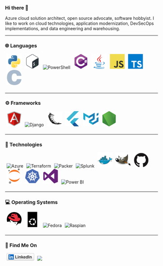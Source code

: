 ### Hi there 👋

Azure cloud solution architect, open source advocate, software hobbyist. I like to work on cloud technologies, application modernization, DevSecOps implementations, and data engineering and warehousing.

---
### 🌐 Languages
<img src="https://raw.githubusercontent.com/devicons/devicon/master/icons/python/python-original.svg" height="50px" hspace="5px" alt="Python" /><img src="https://raw.githubusercontent.com/devicons/devicon/master/icons/bash/bash-original.svg" height="50px" hspace="5px" alt="Bash" /><img src="https://3.bp.blogspot.com/-a7jPVdFk9Hw/W_XeTJX6JyI/AAAAAAAAC2c/HCtxP0wSSs0wEMKJOYq7pivEJaSVin92gCLcBGAs/s1600/powershell.png" height="50px" hspace="5px" alt="PowerShell" /><img src="https://raw.githubusercontent.com/devicons/devicon/master/icons/csharp/csharp-original.svg" height="50px" hspace="5px" alt="C#" /><img src="https://raw.githubusercontent.com/devicons/devicon/master/icons/java/java-original.svg" height="50px" hspace="5px" alt="Java" /><img src="https://raw.githubusercontent.com/devicons/devicon/master/icons/javascript/javascript-original.svg" height="50px" hspace="5px" alt="JavaScript" /><img src="https://raw.githubusercontent.com/devicons/devicon/master/icons/typescript/typescript-original.svg" height="50px" hspace="5px" alt="TypeScript" /><img src="https://raw.githubusercontent.com/devicons/devicon/master/icons/c/c-original.svg" height="50px" hspace="5px" alt="C" />
###
---
### ⚙️ Frameworks
<img src="https://raw.githubusercontent.com/devicons/devicon/master/icons/angularjs/angularjs-original.svg" height="50px" hspace="5px" alt="AngularJS" /><img src="https://static.djangoproject.com/img/logos/django-logo-negative.svg" height="50px" hspace="5px" alt="Django" /><img src="https://raw.githubusercontent.com/devicons/devicon/master/icons/flask/flask-original.svg" height="50px" hspace="5px" alt="Flask" /><img src="https://raw.githubusercontent.com/devicons/devicon/master/icons/flutter/flutter-original.svg" height="50px" hspace="5px" alt="Flutter" /><img src="https://raw.githubusercontent.com/devicons/devicon/master/icons/materialui/materialui-original.svg" height="50px" hspace="5px" alt="Material-UI" /><img src="https://raw.githubusercontent.com/devicons/devicon/master/icons/nodejs/nodejs-original.svg" height="50px" hspace="5px" alt="Node.js" />
###
---
### 🚀 Technologies
<img src="https://www.tekenable.ie/wp-content/uploads/2019/06/azure_logo_794_new.png" height="50px" hspace="5px" alt="Azure" /><img src="https://www.terraform.io/assets/images/og-image-8b3e4f7d.png" height="50px" hspace="5px" alt="Terraform" /><img src="https://seeklogo.com/images/P/packer-logo-732D5F5529-seeklogo.com.png" height="50px" hspace="5px" alt="Packer" /><img src="https://outpost24.com/sites/default/files/inline-images/splunk.png" height="50px" hspace="5px" alt="Splunk" /><img src="https://raw.githubusercontent.com/devicons/devicon/master/icons/docker/docker-original.svg" height="50px" hspace="5px" alt="Docker" /><img src="https://raw.githubusercontent.com/devicons/devicon/master/icons/gimp/gimp-original.svg" height="50px" hspace="5px" alt="Gimp" /><img src="https://raw.githubusercontent.com/devicons/devicon/master/icons/github/github-original.svg" height="50px" hspace="5px" alt="GitHub" /><img src="https://raw.githubusercontent.com/devicons/devicon/master/icons/jupyter/jupyter-original.svg" height="50px" hspace="5px" alt="Jupyter" /><img src="https://raw.githubusercontent.com/devicons/devicon/master/icons/kubernetes/kubernetes-plain.svg" height="50px" hspace="5px" alt="Kubernetes" /><img src="https://raw.githubusercontent.com/devicons/devicon/master/icons/visualstudio/visualstudio-plain.svg" height="50px" hspace="5px" alt="Visual Studio" /><img src="https://indiciatraining.com/wp-content/uploads/2019/10/power-bi_logo_transparent.png" height="50px" hspace="5px" alt="Power BI" />
###
---
### 💻 Operating Systems
<img src="https://raw.githubusercontent.com/devicons/devicon/master/icons/redhat/redhat-original.svg" height="50px" hspace="5px" alt="Red Hat" /><img src="https://raw.githubusercontent.com/devicons/devicon/master/icons/ubuntu/ubuntu-plain.svg" height="50px" hspace="5px" alt="Ubuntu" /><img src="https://upload.wikimedia.org/wikipedia/commons/thumb/3/3f/Fedora_logo.svg/1200px-Fedora_logo.svg.png" height="50px" hspace="5px" alt="Fedora" /><img src="https://www.raspberrypi.org/wp-content/uploads/2012/03/raspberry-pi-logo.png" height="50px" hspace="5px" alt="Raspian" />
###
---
### 📧 Find Me On
<a href="https://www.linkedin.com/in/robertlacher/"><img src="linkedin.svg" height="25px" hspace="5px" /></a><a href="https://stackoverflow.com/story/rlacher"><img src="https://cdn.freebiesupply.com/logos/large/2x/stackoverflow-com-logo-png-transparent.png" height="25px" hspace="5px" /></a>
<!--
**ralacher/ralacher** is a ✨ _special_ ✨ repository because its `README.md` (this file) appears on your GitHub profile.

Here are some ideas to get you started:

- 🔭 I’m currently working on ...
- 🌱 I’m currently learning ...
- 👯 I’m looking to collaborate on ...
- 🤔 I’m looking for help with ...
- 💬 Ask me about ...
- 📫 How to reach me: ...
- 😄 Pronouns: ...
- ⚡ Fun fact: ...
-->
